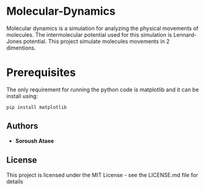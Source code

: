 # Molecular-Dynamics
Molecular dynamics is a simulation for analyzing the physical movements of molecules.
The intermolecular potential used for this simulation is Lennard-Jones potential.
This project simulate molecules movements in 2 dimentions.


# Prerequisites
The only requirement for running the python code is matplotlib and it can be install using:

```
pip install matplotlib
```


## Authors
* **Soroush Ataee**


## License
This project is licensed under the MIT License - see the LICENSE.md file for details
